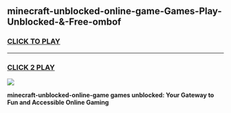 
## minecraft-unblocked-online-game-Games-Play-Unblocked-&-Free-ombof
<h3>
<a href="https://premium76.site?title=minecraft-unblocked-online-game&ref=24A">CLICK TO PLAY</a></h3>
<hr>

<h3>
<a href="https://premium76.site?title=minecraft-unblocked-online-game&ref=24A">CLICK 2 PLAY</a>
  
</h3>

<a href="https://premium76.site?title=minecraft-unblocked-online-game&ref=24A"><img src="https://clearcache.store/games.png"></a>


**minecraft-unblocked-online-game games unblocked: Your Gateway to Fun and Accessible Online Gaming**
